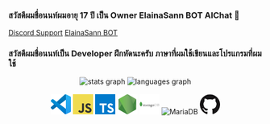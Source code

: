 ### สวัสดีผมชื่อนนท์ผมอายุ 17 ปี เป็น Owner ElainaSann BOT AIChat 👋

[Discord Support](https://discord.gg/8vsJZDYk8d)
[ElainaSann BOT](https://discord.com/api/oauth2/authorize?client_id=914008826301272094&scope=bot+applications.commands&permissions=2147483656)

### สวัสดีผมชื่อนนท์เป็น Developer ฝึกหัดนะครับ ภาษาที่ผมใช้เขียนและโปรแกรมที่ผมใช้


<div align="center">
  <img src="https://github-readme-stats.vercel.app/api?username=MikihinaSann&count_private=true&show_icons=true&theme=radical" height="150" alt="stats graph"  />
  <img src="https://github-readme-stats.vercel.app/api/top-langs?locale=en&hide_title=false&layout=compact&card_width=320&langs_count=5&theme=dracula&hide_border=false&username=MikihinaSann" height="150" alt="languages graph"  />
</div>
<br>
<div align="center">
  <img alt="Visual Studio Code" width="40px" src="https://raw.githubusercontent.com/github/explore/80688e429a7d4ef2fca1e82350fe8e3517d3494d/topics/visual-studio-code/visual-studio-code.png" />
  <img alt="JavaScript" width="40px" src="https://raw.githubusercontent.com/github/explore/80688e429a7d4ef2fca1e82350fe8e3517d3494d/topics/javascript/javascript.png"  />
  <img alt="TypeScript" width="40px" src="https://raw.githubusercontent.com/github/explore/80688e429a7d4ef2fca1e82350fe8e3517d3494d/topics/typescript/typescript.png"  />
  <img alt="Node.js" width="40px" src="https://raw.githubusercontent.com/github/explore/80688e429a7d4ef2fca1e82350fe8e3517d3494d/topics/nodejs/nodejs.png"  />
  <img alt="MongoDB" width="40px" src="https://raw.githubusercontent.com/github/explore/80688e429a7d4ef2fca1e82350fe8e3517d3494d/topics/mongodb/mongodb.png" />
  <img alt="MariaDB" width="40px" src="https://mariadb.com/wp-content/webp-express/webp-images/doc-root/wp-content/uploads/2019/11/mariadb-logo-vert_black-transparent-300x245.png.webp"  />
  <img alt="GitHub" width="40px" src="https://raw.githubusercontent.com/github/explore/78df643247d429f6cc873026c0622819ad797942/topics/github/github.png"  />
</div>

